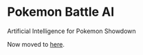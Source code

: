 # Pokemon Battle AI
Artificial Intelligence for Pokemon Showdown

Now moved to [here](https://github.com/pokeml/pokemon-battle-ai).
